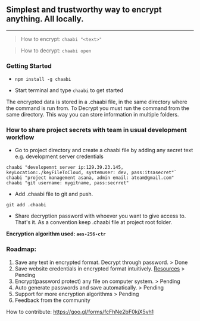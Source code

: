 ## Simplest and trustworthy way to encrypt anything. All locally.
---

> How to encrypt: `chaabi "<text>"`

> How to decrypt: `chaabi open`

### Getting Started

- `npm install -g chaabi`

- Start terminal and type `chaabi` to get started


The encrypted data is stored in a .chaabi file, in the same directory where the command is run from. To Decrypt you must run the command from the same directory. This way you can store information in multiple folders.

### How to share project secrets with team in usual development workflow

* Go to project directory and create a chaabi file by adding any secret text e.g. development server credentials 
```
chaabi "developemnt server ip:129.39.23.145, keyLocation:./keyFileToCloud, systemuser: dev, pass:itsasecret"`
chaabi "project management asana, admin email: ateam@gmail.com"
chaabi "git username: mygitname, pass:secrret"
```
* Add .chaabi file to git and push. 
```
git add .chaabi
```
* Share decryption password with whoever you want to give access to. 
That's it. As a convention keep .chaabi file at project root folder.

**Encryption algorithm used: `aes-256-ctr`**

### Roadmap:
1. Save any text in encrypted format. Decrypt through password. > Done
2. Save website credentials in encrypted format intuitively. [Resources](https://github.com/sindresorhus/opn) > Pending
3. Encrypt(password protect) any file on computer system. > Pending
4. Auto generate passwords and save automatically. > Pending
5. Support for more encryption algorithms > Pending
6. Feedback from the community



How to contribute: https://goo.gl/forms/fcFhNe2bF0kjX5vh1
